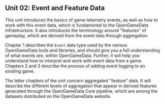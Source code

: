 ## Unit 02: Event and Feature Data

This unit introduces the basics of game telemetry events, as well as how to work with this event data, which is fundamental to the OpenGameData infrastructure.
It also introduces the terminology around "features" of gameplay, which are derived from the event data through aggregation.

Chapter 1 describes the `Event` data type used by the various OpenGameData tools and libraries, and should give you a full understanding of what events _are_, within OpenGameData.
Further, it will help you understand how to interpret and work with event data from a game.
Chapters 2 and 3 describe the process of adding event logging to an existing game.

The latter chapters of the unit concern aggregated "feature" data.
It will describe the different levels of aggregation that appear in derived features generated through the OpenGameData Core pipeline, which are among the datasets distributed on the OpenGameData website.

